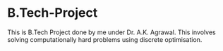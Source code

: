 # B.Tech-Project
This is B.Tech Project done by me under Dr. A.K. Agrawal. This involves solving computationally hard problems using discrete optimisation.
